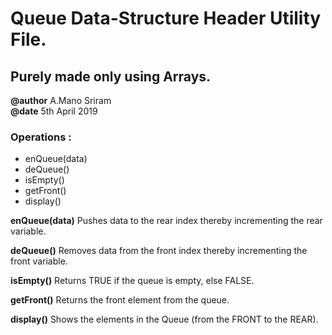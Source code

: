 # Queue Data-Structure Header Utility File.
## Purely made only using Arrays.

**@author** A.Mano Sriram <br/>
**@date** 5th April 2019

### Operations :

- enQueue(data)
- deQueue()
- isEmpty()
- getFront()
- display()


**enQueue(data)**  Pushes data to the rear index thereby incrementing the rear variable. <br/>
                  
**deQueue()**      Removes data from the front index thereby incrementing the front variable. <br/>
                  
**isEmpty()**      Returns TRUE if the queue is empty, else FALSE. <br/>
                  
**getFront()**     Returns the front element from the queue. <br/>
                  
**display()**      Shows the elements in the Queue (from the FRONT to the REAR). <br/>


